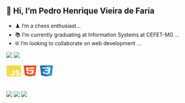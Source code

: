 ## 👋 Hi, I’m Pedro Henrique Vieira de Faria
- ♟️ I’m a chess enthusiast...
- 📚 I’m currently graduating at Information Systems at CEFET-MG ...
- 🌐 I’m looking to collaborate on web development ...


<div>
<img height="180em" src ="https://github-readme-stats.vercel.app/api?username=PedroFaria1904&show_icons=true&theme=dark"/>
<img height="180em" src ="https://github-readme-stats.vercel.app/api/top-langs/?username=PedroFaria1904&layout=compact&theme=dark"/>
</div>

<div style="display: inline_block"><br>
  <img align="center" alt="Javascript_PedroFaria" height="30" width="40" src="https://raw.githubusercontent.com/devicons/devicon/master/icons/javascript/javascript-plain.svg">  
  <img align="center" alt="HTML_PedroFaria" height="30" width="40" src="https://raw.githubusercontent.com/devicons/devicon/master/icons/html5/html5-original.svg">  
  <img align="center" alt="CSS_PedroFaria" height="30" width="40" src="https://raw.githubusercontent.com/devicons/devicon/master/icons/css3/css3-original.svg">
</div>

#

<a href="https://instagram.com/pfaria1904" target="_blank"><img src="https://img.shields.io/badge/-Instagram-%23E4405F?style=for-the-badge&logo=instagram&logoColor=white" target="_blank"></a>
<a href = "mailto:pfaria1904@gmail.com"><img src="https://img.shields.io/badge/-Gmail-%23333?style=for-the-badge&logo=gmail&logoColor=white" target="_blank"></a>
<a href="https://www.linkedin.com/in/pedro-henrique-vieira-de-faria-866644268/" target="_blank"><img src="https://img.shields.io/badge/-LinkedIn-%230077B5?style=for-the-badge&logo=linkedin&logoColor=white" target="_blank"></a> 

<!---
PedroFaria1904/PedroFaria1904 is a ✨ special ✨ repository because its `README.md` (this file) appears on your GitHub profile.
You can click the Preview link to take a look at your changes.
--->

